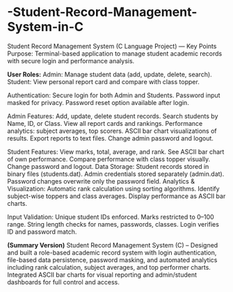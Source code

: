 # -Student-Record-Management-System-in-C
Student Record Management System (C Language Project) — Key Points
Purpose:
Terminal-based application to manage student academic records with secure login and performance analysis.

<b>User Roles:</b>
Admin: Manage student data (add, update, delete, search).
Student: View personal report card and compare with class topper.

Authentication:
Secure login for both Admin and Students.
Password input masked for privacy.
Password reset option available after login.

Admin Features:
Add, update, delete student records.
Search students by Name, ID, or Class.
View all report cards and rankings.
Performance analytics: subject averages, top scorers.
ASCII bar chart visualizations of results.
Export reports to text files.
Change admin password and logout.

Student Features:
View marks, total, average, and rank.
See ASCII bar chart of own performance.
Compare performance with class topper visually.
Change password and logout.
Data Storage:
Student records stored in binary files (students.dat).
Admin credentials stored separately (admin.dat).
Password changes overwrite only the password field.
Analytics & Visualization:
Automatic rank calculation using sorting algorithms.
Identify subject-wise toppers and class averages.
Display performance as ASCII bar charts.

Input Validation:
Unique student IDs enforced.
Marks restricted to 0–100 range.
String length checks for names, passwords, classes.
Login verifies ID and password match.

<b>(Summary Version)</b>
Student Record Management System (C) – Designed and built a role-based academic record system with login authentication, file-based data persistence, password masking, and automated analytics including rank calculation, subject averages, and top performer charts. Integrated ASCII bar charts for visual reporting and admin/student dashboards for full control and access.
